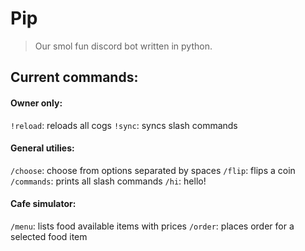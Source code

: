 # Pip
> Our smol fun discord bot written in python.

## Current commands:
#### Owner only:
`!reload`: reloads all cogs
`!sync`: syncs slash commands


#### General utilies:
`/choose`: choose from options separated by spaces
`/flip`: flips a coin
`/commands`: prints all slash commands
`/hi`: hello!


#### Cafe simulator:
`/menu`: lists food available items with prices
`/order`: places order for a selected food item
